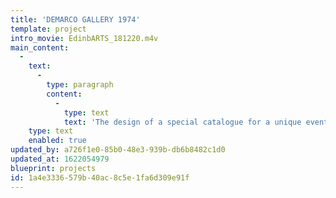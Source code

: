 ```yaml
---
title: 'DEMARCO GALLERY 1974'
template: project
intro_movie: EdinbARTS_181220.m4v
main_content:
  -
    text:
      -
        type: paragraph
        content:
          -
            type: text
            text: 'The design of a special catalogue for a unique event organized and created by Richard Demarco (Richard Demarco Gallery) that included: an international summer program for invited artists, poets, teachers, students, and theorists; documented gallery exhibitions; and documentation of public events held in the gallery during the 1974 Edinburgh Arts Festival, Edinburgh, Scotland. The catalogue design was done with assistance by a RISD undergraduate student in graphic design, Carol Reynolds, who also attended the events.'
    type: text
    enabled: true
updated_by: a726f1e0-85b0-48e3-939b-db6b8482c1d0
updated_at: 1622054979
blueprint: projects
id: 1a4e3336-579b-40ac-8c5e-1fa6d309e91f
---
```

